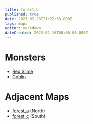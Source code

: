 ```yaml
---
title: forest_b
published: true
date: 2023-02-28T21:22:33.000Z
tags: maps
editor: markdown
dateCreated: 2023-02-16T00:00:00.000Z
---
```



# Monsters
 * [Red Slime](/monsters/red-slime)
 * [Goblin](/monsters/goblin)

# Adjacent Maps
 * [forest_a](/maps/forest_a) (North)
 * [forest_c](/maps/forest_c) (South)
